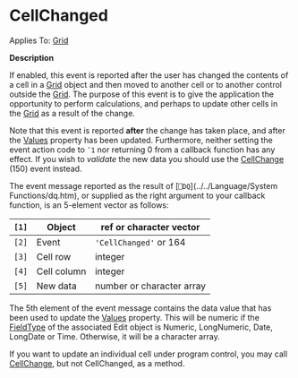 




<h1 class="heading"><span class="name">CellChanged</span></h1>

Applies To: [Grid](../a-z/grid.md)


**Description**


If enabled, this event is reported after the user has changed the contents of a cell in a [Grid](../a-z/grid.md) object and then moved to another cell or to another control outside the [Grid](../a-z/grid.md). The purpose of this event is to give the application the opportunity to perform calculations, and perhaps to update other cells in the [Grid](../a-z/grid.md) as a result of the change.


Note that this event is reported **after** the change has taken place, and after the [Values](../a-z/values.md) property has been updated. Furthermore, neither setting the event action code to `¯1` nor returning 0 from a callback function has any effect. If you wish to *validate* the new data you should use the [CellChange](../a-z/cellchange.md) (150) event instead.


The event message reported as the result of [`⎕DQ`](../../Language/System Functions/dq.htm), or supplied as the right argument to your callback function, is an 5-element vector as follows:


| `[1]` | Object | ref or character vector |
| --- | --- | ---  |
| `[2]` | Event | `'CellChanged'` or 164 |
| `[3]` | Cell row | integer |
| `[4]` | Cell column | integer |
| `[5]` | New data | number or character array |


The 5th element of the event message contains the data value that has been used to update the [Values](../a-z/values.md) property. This will be numeric if the [FieldType](../a-z/fieldtype.md) of the associated Edit object is Numeric, LongNumeric, Date, LongDate or Time. Otherwise, it will be a character array.


If you want to update an individual cell under program control, you may call [CellChange](../a-z/cellchange.md), but not CellChanged, as a method.



